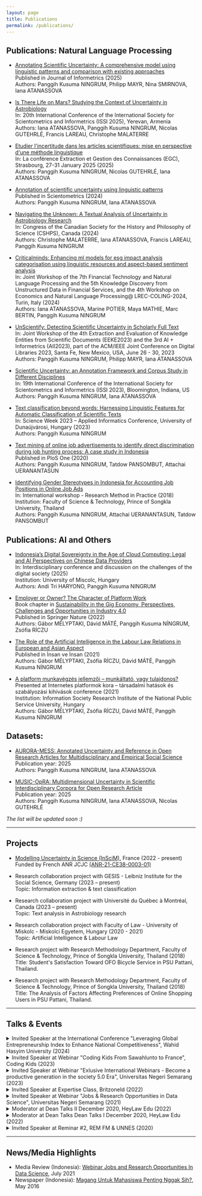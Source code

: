 ```yaml
---
layout: page
title: Publications
permalink: /publications/
---
```


## Publications: Natural Language Processing

- [Annotating Scientific Uncertainty: A comprehensive model using linguistic patterns and comparison with existing approaches](https://doi.org/10.1016/j.joi.2025.101661) <br>
  Published in Journal of Informetrics (2025) <br>
  Authors: Panggih Kusuma NINGRUM, Philipp MAYR, Nina SMIRNOVA, Iana ATANASSOVA

- [Is There Life on Mars? Studying the Context of Uncertainty in Astrobiology]() <br>
  In: 20th International Conference of the International Society for Scientometrics and Informetrics (ISSI 2025), Yerevan, Armenia <br>
  Authors: Iana ATANASSOVA, Panggih Kusuma NINGRUM, Nicolas GUTEHRLÉ, Francis LAREAU, Christophe MALATERRE
  
- [Etudier l'incertitude dans les articles scientifiques: mise en perspective d'une méthode linguistique](https://hal.science/hal-04916352v1/file/1002988.pdf) <br>
  In: La conférence Extraction et Gestion des Connaissances (EGC), Strasbourg, 27-31 January 2025 (2025) <br>
  Authors: Panggih Kusuma NINGRUM, Nicolas GUTEHRLÉ, Iana ATANASSOVA
  
- [Annotation of scientific uncertainty using linguistic patterns](https://doi.org/10.1007/s11192-024-05009-z) <br>
  Published in Scientometrics (2024) <br>
  Authors: Panggih Kusuma NINGRUM, Iana ATANASSOVA
  
- [Navigating the Unknown: A Textual Analysis of Uncertainty in Astrobiology Research](https://hal.science/hal-04780332/) <br>
  In: Congress of the Canadian Society for the History and Philosophy of Science (CSHPS), Canada (2024) <br>
  Authors: Christophe MALATERRE, Iana ATANASSOVA, Francis LAREAU, Panggih Kusuma NINGRUM
  
- [Criticalminds: Enhancing ml models for esg impact analysis categorisation using linguistic resources and aspect-based sentiment analysis](https://hal.science/hal-04746055/document) <br>
  In: Joint Workshop of the 7th Financial Technology and Natural Language Processing and the 5th Knowledge Discovery from Unstructured Data in Financial Services, and the 4th Workshop on Economics and Natural Language Processing@ LREC-COLING-2024, Turin, Italy (2024) <br>
  Authors: Iana ATANASSOVA, Marine POTIER, Maya MATHIE, Marc BERTIN, Panggih Kusuma NINGRUM

- [UnScientify: Detecting Scientific Uncertainty in Scholarly Full Text](https://doi.org/10.48550/arXiv.2307.14236) <br>
  In: Joint Workshop of the 4th Extraction and Evaluation of Knowledge Entities from Scientific Documents (EEKE2023) and the 3rd AI + Informetrics (AII2023), part of the ACM/IEEE Joint Conference on Digital Libraries 2023, Santa Fe, New Mexico, USA, June 26 - 30, 2023 <br>
  Authors: Panggih Kusuma NINGRUM, Philipp MAYR, Iana ATANASSOVA

- [Scientific Uncertainty: an Annotation Framework and Corpus Study in Different Disciplines](https://www.conftool.pro/issi2023/index.php/Ningrum-Scientific_Uncertainty-277.docx?page=downloadPaper&filename=Ningrum-Scientific_Uncertainty-277.docx&form_id=277&form_version=final) <br>
  In: 19th International Conference of the International Society for Scientometrics and Informetrics (ISSI 2023), Bloomington, Indiana, US <br>
  Authors: Panggih Kusuma NINGRUM, Iana ATANASSOVA
  
- [Text classification beyond words: Harnessing Linguistic Features for Automatic Classification of Scientific Texts]() <br>
  In: Science Week 2023 – Applied Informatics Conference, University of Dunaújvárosi, Hungary (2023) <br>
  Authors: Panggih Kusuma NINGRUM

- [Text mining of online job advertisements to identify direct discrimination during job hunting process: A case study in Indonesia](https://journals.plos.org/plosone/article?id=10.1371/journal.pone.0233746) <br>
  Published in PloS One (2020) <br>
  Authors: Panggih Kusuma NINGRUM, Tatdow PANSOMBUT, Attachai UERANANTASUN

- [Identifying Gender Stereotypes in Indonesia for Accounting Job Positions in Online Job Ads](http://st.sat.psu.ac.th/seminar/ResearchMethod2018/program.html) <br>
  In: International workshop - Research Method in Practice (2018) <br>
  Institution: Faculty of Science & Technology, Prince of Songkla University, Thailand <br>
  Authors: Panggih Kusuma NINGRUM, Attachai UERANANTASUN, Tatdow PANSOMBUT

## Publications: AI and Others

- [Indonesia’s Digital Sovereignty in the Age of Cloud Computing: Legal and AI Perspectives on Chinese Data Providers](https://www.researchgate.net/publication/390208823_DIGITALISATION_AND_SOCIETY_-Interdisciplinary_conference_and_discussion_on_the_challenges_of_the_digital_society) <br>
  In: Interdisciplinary conference and discussion on the challenges of the digital society (2025) <br>
  Institution: University of Miscolc, Hungary <br>
  Authors: Andi Tri HARYONO, Panggih Kusuma NINGRUM

- [Employer or Owner? The Character of Platform Work](https://link.springer.com/chapter/10.1007/978-981-16-8406-7_16) <br>
  Book chapter in [Sustainability in the Gig Economy, Perspectives, Challenges and Opportunities in Industry 4.0](https://link.springer.com/book/10.1007/978-981-16-8406-7) <br>
  Published in Springer Nature (2022) <br>
  Authors: Gábor MÉLYPTAKI, Dávid MÁTÉ, Panggih Kusuma NİNGRUM, Zsófia RİCZU
  
- [The Role of the Artificial Intelligence in the Labour Law Relations in European and Asian Aspect](https://dergipark.org.tr/en/pub/insanveinsan/issue/65253/976915) <br>
  Published in İnsan ve İnsan (2021) <br>
  Authors: Gábor MÉLYPTAKI, Zsófia RİCZU, Dávid MÁTÉ, Panggih Kusuma NİNGRUM

- [A platform munkavégzés jellemzői – munkáltató, vagy tulajdonos?](https://itki.uni-nke.hu/hirek/2021/05/12/az-internetes-platformok-kora-tarsadalmi-hatasok-es-szabalyozasi-kihivasok-cimu-konferencia-programja) <br>
  Presented at Internetes platformok kora – társadalmi hatások és szabályozási kihívások conference (2021) <br>
  Institution: Information Society Research Institute of the National Public Service University, Hungary <br>
  Authors: Gábor MÉLYPTAKI, Zsófia RİCZU, Dávid MÁTÉ, Panggih Kusuma NİNGRUM 
 
## Datasets:

- [AURORA-MESS: Annotated Uncertainty and Reference in Open Research Articles for Multidisciplinary and Empirical Social Science](https://doi.org/10.5281/zenodo.15001249) <br>
  Publication year: 2025 <br>
  Authors: Panggih Kusuma NINGRUM, Iana ATANASSOVA
  
- [MUSIC-OpRA: Multidimensional Uncertainty in Scientific Interdisciplinary Corpora for Open Research Article](https://hal.science/hal-05028506/) <br>
  Publication year: 2025 <br>
  Authors: Panggih Kusuma NINGRUM, Iana ATANASSOVA, Nicolas GUTEHRLÉ
  
 
 *The list will be updated soon :)*
 

***

## Projects

- [Modelling Uncertainty in Science (InSciM)](https://project-inscim.github.io/), France (2022 - present) <br>
  Funded by French ANR JCJC [(ANR-21-CE38-0003-01)](https://anr.fr/Projet-ANR-21-CE38-0003)

- Research collaboration project with GESIS - Leibniz Institute for the Social Science, Germany (2023 – present) <br>
  Topic: Information extraction & text classification

- Research collaboration project with Université du Québec à Montréal, Canada (2023 – present) <br>
  Topic: Text analysis in Astrobiology research
  
- Research collaboration project with Faculty of Law - University of Miskolc - Miskolci Egyetem, Hungary (2020 - 2021) <br>
  Topic: Artificial Intelligence & Labour Law
  
- Research project with Research Methodology Department, Faculty of Science & Technology, Prince of Songkla University, Thailand (2018) <br>
  Title: Student's Satisfaction Toward OFO Bicycle Service in PSU Pattani, Thailand.
  
- Research project with Research Methodology Department, Faculty of Science & Technology, Prince of Songkla University, Thailand (2018) <br>
  Title: The Analysis of Factors Affecting Preferences of Online Shopping Users in PSU Pattani, Thailand. 

***

## Talks & Events

<details><summary>Invited Speaker at the International Conference "Leveraging Global Entrepreneurship Index to Enhance National Competitiveness", Wahid Hasyim University (2024)</summary>
  <img src="/assets/images/unwahas2024.jpeg" name="image-name" width="350" height="350">
  </details>

<details><summary>Invited Speaker at Webinar "Coding Kids From Sawahlunto to France", Coding Kids (2023)</summary>
  <img src="/assets/images/ad2-23.jpeg" name="image-name" width="350" height="350">
  </details>

<details><summary>Invited Speaker at Webinar "Exlusive International Webinars - Become a productive generation in the society 5.0 Era", Universitas Negeri Semarang (2023)</summary>
  <img src="assets/images/unnes2023.jpeg" name="image-name" width="300" height="300">
  </details>

<details><summary>Invited Speaker at Expertise Class, BritzoneId (2022)</summary>
  <img src="/assets/images/ad.png" name="image-name" width="350" height="350">
  </details>
  
<details><summary>Invited Speaker at Webinar "Jobs & Research Opportunities in Data Science", Universitas Negeri Semarang (2021)</summary>
  <img src="/assets/images/ad2.png" name="image-name" width="350" height="350">
  </details>
 
<details><summary>Moderator at Dean Talks II December 2020, HeyLaw Edu (2022)</summary> <img src="/assets/images/ad3.jpeg" name="image-name" width="350" height="350"></details>
  
<details><summary>Moderator at Dean Talks Dean Talks I December 2020, HeyLaw Edu (2022)</summary>
  <img src="/assets/images/ad4.jpeg" name="image-name" width="350" height="350">
  </details>

<details><summary>Invited Speaker at Reminar #2, REM FM & UNNES (2020)</summary>
  <img src="/assets/images/ad5.jpeg" name="image-name" width="350" height="350">
  </details>
  

***

## News/Media Highlights

- Media Review (Indonesia): [Webinar Jobs and Research Opportunities In Data Science](http://sekitarunnes.blogspot.com/2021/07/pentingnya-data-scientist-di-era.html), July 2021
- Newspaper (Indonesia): [Magang Untuk Mahasiswa Penting Nggak Sih?](https://issuu.com/joglosemar/docs/e-paper_13_mei_2016/10), May 2016
